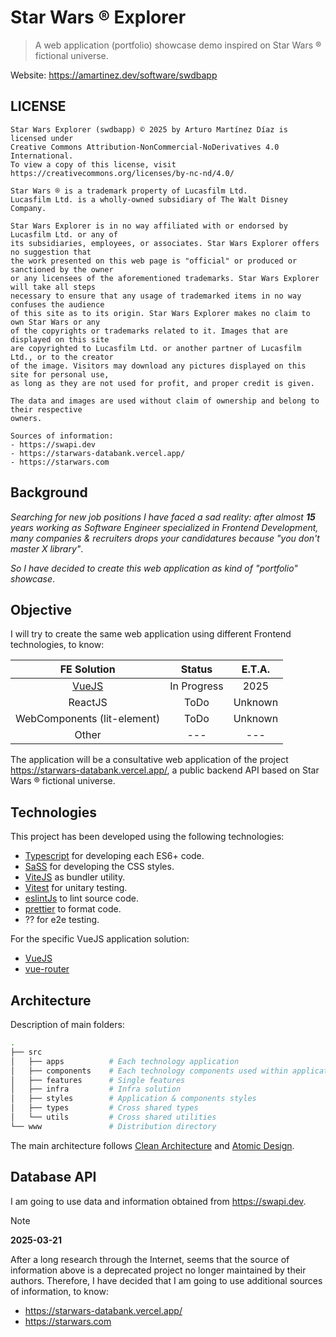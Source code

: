 # Star Wars ® Explorer

> A web application (portfolio) showcase demo inspired on Star Wars ® fictional universe.

Website:
https://amartinez.dev/software/swdbapp

## LICENSE

```text
Star Wars Explorer (swdbapp) © 2025 by Arturo Martínez Díaz is licensed under
Creative Commons Attribution-NonCommercial-NoDerivatives 4.0 International.
To view a copy of this license, visit https://creativecommons.org/licenses/by-nc-nd/4.0/

Star Wars ® is a trademark property of Lucasfilm Ltd.
Lucasfilm Ltd. is a wholly-owned subsidiary of The Walt Disney Company.

Star Wars Explorer is in no way affiliated with or endorsed by Lucasfilm Ltd. or any of
its subsidiaries, employees, or associates. Star Wars Explorer offers no suggestion that
the work presented on this web page is "official" or produced or sanctioned by the owner
or any licensees of the aforementioned trademarks. Star Wars Explorer will take all steps
necessary to ensure that any usage of trademarked items in no way confuses the audience
of this site as to its origin. Star Wars Explorer makes no claim to own Star Wars or any
of the copyrights or trademarks related to it. Images that are displayed on this site
are copyrighted to Lucasfilm Ltd. or another partner of Lucasfilm Ltd., or to the creator
of the image. Visitors may download any pictures displayed on this site for personal use,
as long as they are not used for profit, and proper credit is given.

The data and images are used without claim of ownership and belong to their respective
owners.

Sources of information:
- https://swapi.dev
- https://starwars-databank.vercel.app/
- https://starwars.com
```

## Background

_Searching for new job positions I have faced a sad reality:
after almost **15** years working as Software Engineer specialized in
Frontend Development, many companies & recruiters drops your candidatures
because "you don't master X library"_.

_So I have decided to create this web application as kind of "portfolio" showcase_.

## Objective

I will try to create the same web application using different Frontend technologies, to know:

|                        FE Solution                        |   Status    | E.T.A.  |
| :-------------------------------------------------------: | :---------: | :-----: |
| [VueJS](https://amartinez.dev/software/swdbapp/vue-js/#/) | In Progress |  2025   |
|                          ReactJS                          |    ToDo     | Unknown |
|                WebComponents (lit-element)                |    ToDo     | Unknown |
|                           Other                           |     ---     |   ---   |

The application will be a consultative web application of the project https://starwars-databank.vercel.app/,
a public backend API based on Star Wars ® fictional universe.

## Technologies

This project has been developed using the following technologies:

- [Typescript](https://www.typescriptlang.org/) for developing each ES6+ code.
- [SaSS](https://sass-lang.com/) for developing the CSS styles.
- [ViteJS](https://vite.dev/) as bundler utility.
- [Vitest](https://vitest.dev/) for unitary testing.
- [eslintJs](https://eslint.org/) to lint source code.
- [prettier](https://prettier.io/) to format code.
- ?? for e2e testing.

For the specific VueJS application solution:

- [VueJS](https://vuejs.org/)
- [vue-router](https://router.vuejs.org/)

## Architecture

Description of main folders:

```bash
.
├── src
│   ├── apps          # Each technology application
│   ├── components    # Each technology components used within applications
│   ├── features      # Single features
│   ├── infra         # Infra solution
│   ├── styles        # Application & components styles
│   ├── types         # Cross shared types
│   └── utils         # Cross shared utilities
└── www               # Distribution directory

```

The main architecture follows [Clean Architecture](https://blog.cleancoder.com/uncle-bob/2012/08/13/the-clean-architecture.html)
and [Atomic Design](https://atomicdesign.bradfrost.com/).

## Database API

I am going to use data and information obtained from https://swapi.dev.

> [!NOTE]
>
> **2025-03-21**
>
> After a long research through the Internet, seems that the source of information above is a
> deprecated project no longer maintained by their authors. Therefore, I have decided that I am going to use
> additional sources of information, to know:
>
> - https://starwars-databank.vercel.app/
> - https://starwars.com
